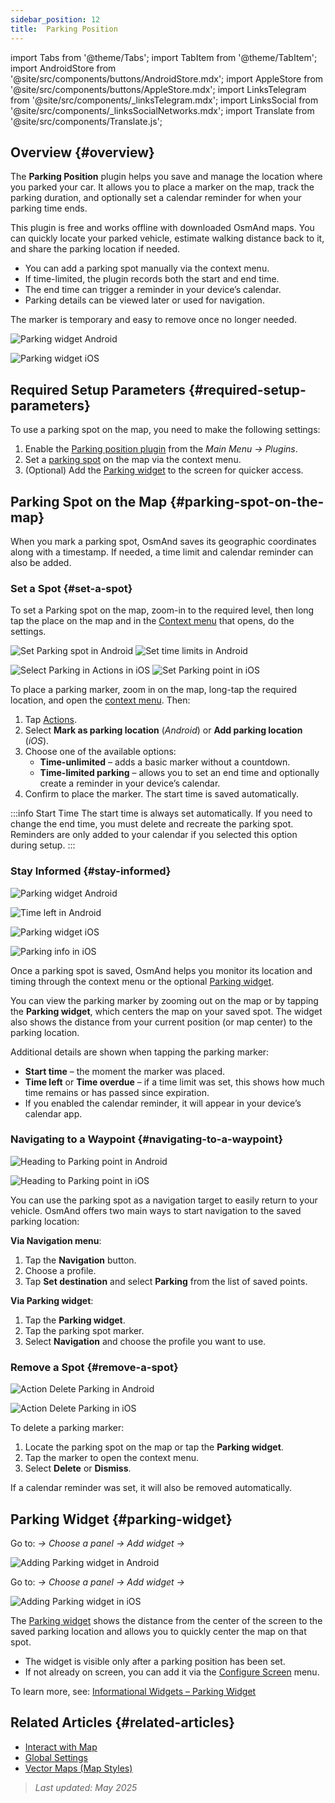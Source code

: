 ```yaml
---
sidebar_position: 12
title:  Parking Position
---
```


import Tabs from '@theme/Tabs';
import TabItem from '@theme/TabItem';
import AndroidStore from '@site/src/components/buttons/AndroidStore.mdx';
import AppleStore from '@site/src/components/buttons/AppleStore.mdx';
import LinksTelegram from '@site/src/components/_linksTelegram.mdx';
import LinksSocial from '@site/src/components/_linksSocialNetworks.mdx';
import Translate from '@site/src/components/Translate.js';


## Overview {#overview}

The **Parking Position** plugin helps you save and manage the location where you parked your car. It allows you to place a marker on the map, track the parking duration, and optionally set a calendar reminder for when your parking time ends.

This plugin is free and works offline with downloaded OsmAnd maps. You can quickly locate your parked vehicle, estimate walking distance back to it, and share the parking location if needed.

- You can add a parking spot manually via the context menu.
- If time-limited, the plugin records both the start and end time.
- The end time can trigger a reminder in your device’s calendar.
- Parking details can be viewed later or used for navigation.

The marker is temporary and easy to remove once no longer needed.

<Tabs groupId="operating-systems">

<TabItem value="android" label="Android">

![Parking widget Android](@site/static/img/plugins/parking/parking_widget_android.png)

</TabItem>

<TabItem value="ios" label="iOS">

![Parking widget iOS](@site/static/img/plugins/parking/parking_widget_ios.png)

</TabItem>

</Tabs>


## Required Setup Parameters {#required-setup-parameters}

To use a parking spot on the map, you need to make the following settings:

1. Enable the [Parking position plugin](../plugins/index.md#enable--disable) from the *Main Menu → Plugins*.  
2. Set a [parking spot](#set-a-spot) on the map via the context menu.
3. (Optional) Add the [Parking widget](#parking-widget) to the screen for quicker access.  


## Parking Spot on the Map {#parking-spot-on-the-map}

When you mark a parking spot, OsmAnd saves its geographic coordinates along with a timestamp. If needed, a time limit and calendar reminder can also be added.


### Set a Spot {#set-a-spot}

To set a Parking spot on the map, zoom-in to the required level, then long tap the place on the map and in the [Context menu](../map/map-context-menu.md) that opens, do the settings.

<Tabs groupId="operating-systems">

<TabItem value="android" label="Android">

![Set Parking spot in Android](@site/static/img/plugins/parking/and_set_p_point_limit.png) ![Set time limits in Android](@site/static/img/plugins/parking/and_set_p_point4_.png)

</TabItem>

<TabItem value="ios" label="iOS">

![Select Parking in Actions in iOS](@site/static/img/plugins/parking/ios_set_p_point2.png)  ![Set Parking point in iOS](@site/static/img/plugins/parking/ios_set_p_point3_-2.png)

</TabItem>

</Tabs>

To place a parking marker, zoom in on the map, long-tap the required location, and open the [context menu](../map/map-context-menu.md). Then:

1. Tap [Actions](../map/map-context-menu#actions).
2. Select **Mark as parking location** (*Android*) or **Add parking location** (*iOS*).
3. Choose one of the available options:
   - **Time-unlimited** – adds a basic marker without a countdown.
   - **Time-limited parking** – allows you to set an end time and optionally create a reminder in your device’s calendar.
4. Confirm to place the marker. The start time is saved automatically.

:::info Start Time
The start time is always set automatically. If you need to change the end time, you must delete and recreate the parking spot. Reminders are only added to your calendar if you selected this option during setup.
:::


### Stay Informed {#stay-informed}

<Tabs groupId="operating-systems">

<TabItem value="android" label="Android">

![Parking widget Android](@site/static/img/plugins/parking/parking_widget_android.png)

![Time left in Android](@site/static/img/plugins/parking/and_parking_info_left.png)

</TabItem>

<TabItem value="ios" label="iOS">

![Parking widget iOS](@site/static/img/plugins/parking/parking_widget_ios.png)

![Parking info in iOS](@site/static/img/plugins/parking/ios_parking_info.png)


</TabItem>

</Tabs>

Once a parking spot is saved, OsmAnd helps you monitor its location and timing through the context menu or the optional [Parking widget](#parking-widget).

You can view the parking marker by zooming out on the map or by tapping the **Parking widget**, which centers the map on your saved spot. The widget also shows the distance from your current position (or map center) to the parking location.

Additional details are shown when tapping the parking marker:

- **Start time** – the moment the marker was placed.
- **Time left** or **Time overdue** – if a time limit was set, this shows how much time remains or has passed since expiration.
- If you enabled the calendar reminder, it will appear in your device’s calendar app.


### Navigating to a Waypoint {#navigating-to-a-waypoint}

<Tabs groupId="operating-systems">

<TabItem value="android" label="Android">

![Heading to Parking point in Android](@site/static/img/plugins/parking/and_navigating_to_parking.png)

</TabItem>

<TabItem value="ios" label="iOS">

![Heading to Parking point in iOS](@site/static/img/plugins/parking/ios_going_to_parking.png)

</TabItem>

</Tabs>

You can use the parking spot as a navigation target to easily return to your vehicle. OsmAnd offers two main ways to start navigation to the saved parking location:

**Via Navigation menu**:

  1. Tap the **Navigation** button.  
  2. Choose a profile.  
  3. Tap **Set destination** and select **Parking** from the list of saved points.

**Via Parking widget**:

  1. Tap the **Parking widget**.  
  2. Tap the parking spot marker.  
  3. Select **Navigation** and choose the profile you want to use.


### Remove a Spot {#remove-a-spot}

<Tabs groupId="operating-systems">

<TabItem value="android" label="Android">

![Action Delete Parking in Android](@site/static/img/map/context_menu_limited_parking.png)

</TabItem>

<TabItem value="ios" label="iOS">

<!-- ![Action Delete Parking in Android](@site/static/img/map/context_menu_limited_parking.png) -->
  
![Action Delete Parking in iOS](@site/static/img/map/context_menu_limited_parking_ios.png)

</TabItem>

</Tabs>

To delete a parking marker:

1. Locate the parking spot on the map or tap the **Parking widget**.
2. Tap the marker to open the context menu.
3. Select **Delete** or **Dismiss**.

If a calendar reminder was set, it will also be removed automatically.


## Parking Widget {#parking-widget}

<Tabs groupId="operating-systems">

<TabItem value="android" label="Android">

Go to: *<Translate android="true" ids="shared_string_menu,map_widget_config"/> → Choose a panel → Add widget → <Translate android="true" ids="map_widget_parking"/>*  

![Adding Parking widget in Android](@site/static/img/plugins/parking/and_adding_parking_widget_andr.png)

</TabItem>

<TabItem value="ios" label="iOS">

Go to: *<Translate ios="true" ids="shared_string_menu,layer_map_appearance"/> → Choose a panel → Add widget → <Translate ios="true" ids="parking_place"/>*  

![Adding Parking widget in iOS](@site/static/img/plugins/parking/ios_adding_parking_widget-2.png)

</TabItem>

</Tabs>

The [Parking widget](../widgets/info-widgets.md#parking-widget) shows the distance from the center of the screen to the saved parking location and allows you to quickly center the map on that spot.

- The widget is visible only after a parking position has been set.
- If not already on screen, you can add it via the [Configure Screen](../widgets/configure-screen.md) menu.

To learn more, see: [Informational Widgets – Parking Widget](https://osmand.net/docs/user/widgets/info-widgets#parking-widget)


## Related Articles {#related-articles}

- [Interact with Map](../../user/map/interact-with-map.md)
- [Global Settings](../../user/personal/global-settings.md)
- [Vector Maps (Map Styles)](../../user/map/vector-maps.md)

> *Last updated: May 2025*
